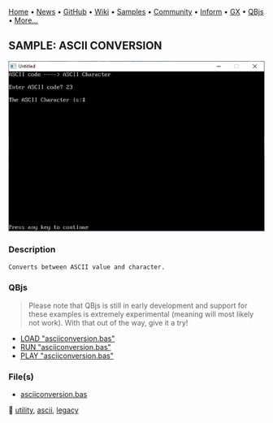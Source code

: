 [Home](https://qb64.com) • [News](../../news.md) • [GitHub](https://github.com/QB64Official/qb64) • [Wiki](https://github.com/QB64Official/qb64/wiki) • [Samples](../../samples.md) • [Community](../../community.md) • [Inform](../../inform.md) • [GX](../../gx.md) • [QBjs](../../qbjs.md) • [More...](../../more.md)

## SAMPLE: ASCII CONVERSION

![screenshot.png](img/screenshot.png)

### Description

```text
Converts between ASCII value and character.
```

### QBjs

> Please note that QBjs is still in early development and support for these examples is extremely experimental (meaning will most likely not work). With that out of the way, give it a try!

* [LOAD "asciiconversion.bas"](https://v6p9d9t4.ssl.hwcdn.net/html/5963335/index.html?src=https://qb64.com/samples/ascii-conversion/src/asciiconversion.bas)
* [RUN "asciiconversion.bas"](https://v6p9d9t4.ssl.hwcdn.net/html/5963335/index.html?mode=auto&src=https://qb64.com/samples/ascii-conversion/src/asciiconversion.bas)
* [PLAY "asciiconversion.bas"](https://v6p9d9t4.ssl.hwcdn.net/html/5963335/index.html?mode=play&src=https://qb64.com/samples/ascii-conversion/src/asciiconversion.bas)

### File(s)

* [asciiconversion.bas](src/asciiconversion.bas)

🔗 [utility](../utility.md), [ascii](../ascii.md), [legacy](../legacy.md)

